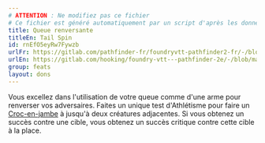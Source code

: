 ```yaml
---
# ATTENTION : Ne modifiez pas ce fichier
# Ce fichier est généré automatiquement par un script d'après les données du module Foundry VTT officiel et de sa traduction
title: Queue renversante
titleEn: Tail Spin
id: rnEfO5eyRw7Fywzb
urlFr: https://gitlab.com/pathfinder-fr/foundryvtt-pathfinder2-fr/-/blob/master/data/feats/rnEfO5eyRw7Fywzb.htm
urlEn: https://gitlab.com/hooking/foundry-vtt---pathfinder-2e/-/blob/master/packs/data/feats.db/tail-spin.json
group: feats
layout: dons
---
```

Vous excellez dans l'utilisation de votre queue comme d'une arme pour renverser vos adversaires. Faites un unique test d'Athlétisme pour faire un [Croc-en-jambe](../actions/croc-en-jambe.md) à jusqu'à deux créatures adjacentes. Si vous obtenez un succès contre une cible, vous obtenez un succès critique contre cette cible à la place.


